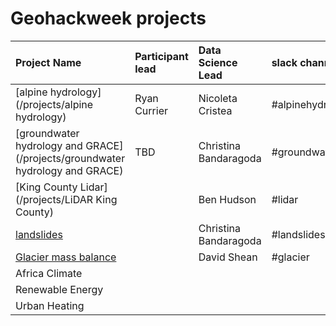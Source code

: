 # Geohackweek projects


| Project Name| Participant lead | Data Science Lead | slack channel |
|:------|:-----------|:-------------|:--------------|
| [alpine hydrology](/projects/alpine hydrology) | Ryan Currier  | Nicoleta Cristea | #alpinehydrology  |
| [groundwater hydrology and GRACE](/projects/groundwater hydrology and GRACE) | TBD | Christina Bandaragoda | #groundwater | 
| [King County Lidar](/projects/LiDAR King County) |   | Ben Hudson | #lidar |
| [landslides](/projects/landslides)  | | Christina Bandaragoda | #landslides |
| [Glacier mass balance](/projects/glaciers) |  | David Shean | #glacier |
| Africa Climate | | | |   
| Renewable Energy | | | |
| Urban Heating | |  |  |


 
